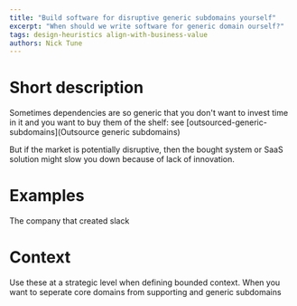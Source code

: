 ```yaml
---
title: "Build software for disruptive generic subdomains yourself"
excerpt: "When should we write software for generic domain ourself?"
tags: design-heuristics align-with-business-value
authors: Nick Tune
---
```


# Short description

Sometimes dependencies are so generic that you don't want to invest time in it and you want to buy them of the shelf: see [outsourced-generic-subdomains](Outsource generic subdomains)

But if the market is potentially disruptive, then the bought system or SaaS solution might slow you down because of lack of innovation.

# Examples

The company that created slack

# Context

Use these at a strategic level when defining bounded context. When you want to seperate core domains from supporting and generic subdomains

